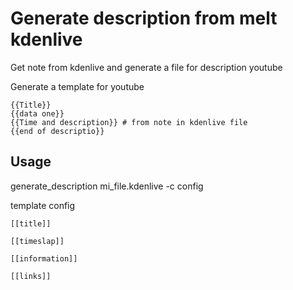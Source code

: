 # Generate description from melt kdenlive

Get note from kdenlive and generate a file for description youtube

Generate a template for youtube 

```
{{Title}}
{{data one}}
{{Time and description}} # from note in kdenlive file
{{end of descriptio}}
```


## Usage

generate_description mi_file.kdenlive -c config

template config
```
[[title]]

[[timeslap]]

[[information]]

[[links]]
```